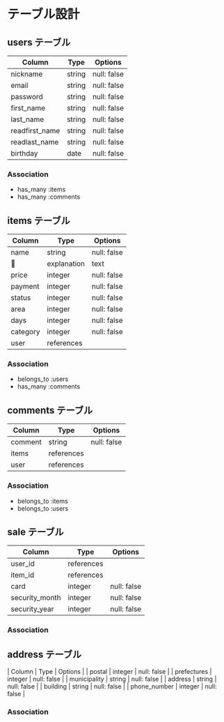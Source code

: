 # テーブル設計

## users テーブル

| Column         | Type    | Options     |
| -------------- | ------- | ----------- |
| nickname       | string  | null: false |
| email          | string  | null: false |
| password       | string  | null: false |
| first_name     | string  | null: false |
| last_name      | string  | null: false |
| readfirst_name | string  | null: false |
| readlast_name  | string  | null: false |
| birthday       | date    | null: false |

### Association

- has_many :items
- has_many :comments

## items テーブル

| Column      | Type       | Options     |
| ----------- | ---------- | ----------- |
| name        | string     | null: false |
| explanation | text       | null: false |
| price       | integer    | null: false |
| payment     | integer    | null: false |
| status      | integer    | null: false |
| area        | integer    | null: false |
| days        | integer    | null: false |
| category    | integer    | null: false |
| user        | references |             |

### Association
- belongs_to :users
- has_many :comments


## comments テーブル

| Column   | Type       | Options     |
| -------- | ---------- | ----------- |
| comment  | string     | null: false | 
| items    | references |             |
| user     | references |             |


### Association
- belongs_to :items
- belongs_to :users


## sale テーブル

| Column         | Type       | Options     |
| -------------- | ---------- | ----------- |
| user_id        | references |             | 
| item_id        | references |             |
| card           | integer    | null: false |
| security_month | integer    | null: false |
| security_year  | integer    | null: false |

### Association


## address テーブル

| Column         | Type       | Options     |
| postal         | integer    | null: false |
| prefectures    | integer    | null: false |
| municipality   | string     | null: false |
| address        | string     | null: false |
| building       | string     | null: false |
| phone_number   | integer    | null: false |


### Association

